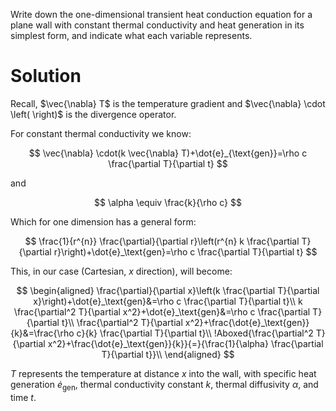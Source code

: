 Write down the one-dimensional transient heat conduction equation for a plane wall with constant thermal conductivity and heat generation in its simplest form, and indicate what each variable represents.

# Solution

Recall, $\vec{\nabla} T$ is the temperature gradient and $\vec{\nabla} \cdot \left( \right)$ is the divergence operator.

For constant thermal conductivity we know:

$$
\vec{\nabla} \cdot(k \vec{\nabla} T)+\dot{e}_{\text{gen}}=\rho c \frac{\partial T}{\partial t}
$$

and

$$
\alpha \equiv \frac{k}{\rho c}
$$

Which for one dimension has a general form:

$$
\frac{1}{r^{n}} \frac{\partial}{\partial r}\left(r^{n} k \frac{\partial T}{\partial r}\right)+\dot{e}_\text{gen}=\rho c \frac{\partial T}{\partial t}
$$

This, in our case (Cartesian, $x$ direction), will become:

$$
\begin{aligned}
\frac{\partial}{\partial x}\left(k \frac{\partial T}{\partial x}\right)+\dot{e}_\text{gen}&=\rho c \frac{\partial T}{\partial t}\\
k \frac{\partial^2 T}{\partial x^2}+\dot{e}_\text{gen}&=\rho c \frac{\partial T}{\partial t}\\
\frac{\partial^2 T}{\partial x^2}+\frac{\dot{e}_\text{gen}}{k}&=\frac{\rho c}{k} \frac{\partial T}{\partial t}\\
!Aboxed{\frac{\partial^2 T}{\partial x^2}+\frac{\dot{e}_\text{gen}}{k}}{=}{\frac{1}{\alpha} \frac{\partial T}{\partial t}}\\
\end{aligned}
$$

$T$ represents the temperature at distance $x$ into the wall, with specific heat generation $\dot{e}_\text{gen}$, thermal conductivity constant $k$, thermal diffusivity $\alpha$, and time $t$.
